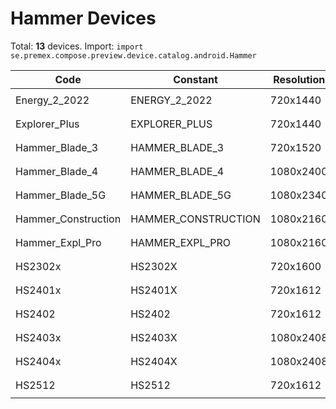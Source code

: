 # Hammer Devices

Total: **13** devices. Import: `import se.premex.compose.preview.device.catalog.android.Hammer`

| Code | Constant | Resolution | DPI | Compose Spec | Preview Usage |
|------|----------|------------|-----|-------------|---------------|
| Energy_2_2022 | ENERGY_2_2022 | 720x1440 | 320 | `spec:width=720px,height=1440px,dpi=320` | `@Preview(device = Hammer.ENERGY_2_2022)` |
| Explorer_Plus | EXPLORER_PLUS | 720x1440 | 320 | `spec:width=720px,height=1440px,dpi=320` | `@Preview(device = Hammer.EXPLORER_PLUS)` |
| Hammer_Blade_3 | HAMMER_BLADE_3 | 720x1520 | 320 | `spec:width=720px,height=1520px,dpi=320` | `@Preview(device = Hammer.HAMMER_BLADE_3)` |
| Hammer_Blade_4 | HAMMER_BLADE_4 | 1080x2400 | 480 | `spec:width=1080px,height=2400px,dpi=480` | `@Preview(device = Hammer.HAMMER_BLADE_4)` |
| Hammer_Blade_5G | HAMMER_BLADE_5G | 1080x2340 | 480 | `spec:width=1080px,height=2340px,dpi=480` | `@Preview(device = Hammer.HAMMER_BLADE_5G)` |
| Hammer_Construction | HAMMER_CONSTRUCTION | 1080x2160 | 480 | `spec:width=1080px,height=2160px,dpi=480` | `@Preview(device = Hammer.HAMMER_CONSTRUCTION)` |
| Hammer_Expl_Pro | HAMMER_EXPL_PRO | 1080x2160 | 480 | `spec:width=1080px,height=2160px,dpi=480` | `@Preview(device = Hammer.HAMMER_EXPL_PRO)` |
| HS2302x | HS2302X | 720x1600 | 320 | `spec:width=720px,height=1600px,dpi=320` | `@Preview(device = Hammer.HS2302X)` |
| HS2401x | HS2401X | 720x1612 | 320 | `spec:width=720px,height=1612px,dpi=320` | `@Preview(device = Hammer.HS2401X)` |
| HS2402 | HS2402 | 720x1612 | 320 | `spec:width=720px,height=1612px,dpi=320` | `@Preview(device = Hammer.HS2402)` |
| HS2403x | HS2403X | 1080x2408 | 480 | `spec:width=1080px,height=2408px,dpi=480` | `@Preview(device = Hammer.HS2403X)` |
| HS2404x | HS2404X | 1080x2408 | 480 | `spec:width=1080px,height=2408px,dpi=480` | `@Preview(device = Hammer.HS2404X)` |
| HS2512 | HS2512 | 720x1612 | 320 | `spec:width=720px,height=1612px,dpi=320` | `@Preview(device = Hammer.HS2512)` |

<!-- Generated automatically. Do not edit manually. -->
